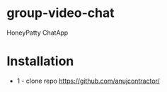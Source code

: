 # group-video-chat
HoneyPatty ChatApp

# Installation
* 1 - clone repo https://github.com/anujcontractor/

